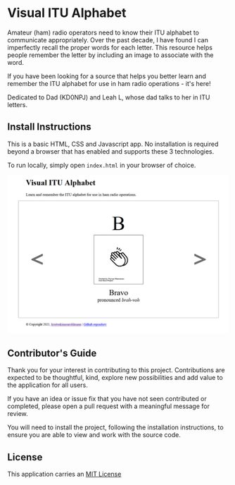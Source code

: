 # Visual ITU Alphabet

Amateur (ham) radio operators need to know their ITU alphabet to communicate appropriately. Over the past decade, I have found I can imperfectly recall the proper words for each letter. This resource helps people remember the letter by including an image to associate with the word.

If you have been looking for a source that helps you better learn and remember the ITU alphabet for use in ham radio operations - it's here!

Dedicated to Dad (KD0NPJ) and Leah L, whose dad talks to her in ITU letters.

## Install Instructions

This is a basic HTML, CSS and Javascript app. No installation is required beyond a browser that has enabled and supports these 3 technologies.

To run locally, simply open `index.html` in your browser of choice.

![site example](assets/img/site-example.png)

## Contributor's Guide

Thank you for your interest in contributing to this project. Contributions are expected to be thoughtful, kind, explore new possibilities and add value to the application for all users.

If you have an idea or issue fix that you have not seen contributed or completed, please open a pull request with a meaningful message for review.

You will need to install the project, following the installation instructions, to ensure you are able to view and work with the source code.

## License

This application carries an [MIT License](https://github.com/kristenkinnearohlmann/itu-alpha/blob/main/LICENSE)